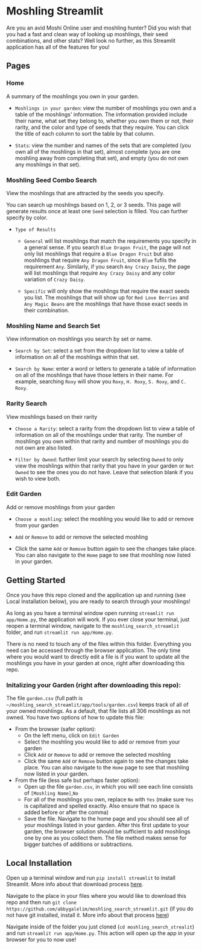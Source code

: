 # Moshling Streamlit
Are you an avid Moshi Online user and moshling hunter? Did you wish that you had a fast and clean way of looking up moshlings, their seed combinations, and other stats? Well look no further, as this Streamlit application has all of the features for you! 

## Pages
### Home
A summary of the moshlings you own in your garden.
- `Moshlings in your garden`: view the number of moshlings you own and a table of the moshlings' information. The information provided include their name, what set they belong to, whether you own them or not, their rarity, and the color and type of seeds that they require. You can click the title of each column to sort the table by that column.
  
- `Stats`: view the number and names of the sets that are completed (you own all of the moshlings in that set), almost complete (you are one moshling away from completing that set), and empty (you do not own any moshlings in that set). 

### Moshling Seed Combo Search
View the moshlings that are attracted by the seeds you specify. 

You can search up moshlings based on 1, 2, or 3 seeds. This page will generate results once at least one `Seed` selection is filled. You can further specify by color. 
- `Type of Results`
  - `General` will list moshlings that match the requirements you specify in a general sense. If you search `Blue Dragon Fruit`, the page will not only list moshlings that require a `Blue Dragon Fruit` but also moshlings that require `Any Dragon Fruit`, since `Blue` fufils the requirement `Any`. Similarly, if you search `Any Crazy Daisy`, the page will list moshlings that require `Any Crazy Daisy` and any color variation of `Crazy Daisy`.
    
  - `Specific` will only show the moshlings that require the exact seeds you list. The moshlings that will show up for `Red Love Berries` and `Any Magic Beans` are the moshlings that have those exact seeds in their combination.

### Moshling Name and Search Set
View information on moshlings you search by set or name.
- `Search by Set`: select a set from the dropdown list to view a table of information on all of the moshlings within that set.

- `Search by Name`: enter a word or letters to generate a table of information on all of the moshlings that have those letters in their name. For example, searching `Roxy` will show you `Roxy`, `H. Roxy`, `S. Roxy`, and `C. Roxy`.

### Rarity Search
View moshlings based on their rarity
- `Choose a Rarity`: select a rarity from the dropdown list to view a table of information on all of the moshlings under that rarity. The number of moshlings you own within that rarity and number of moshlings you do not own are also listed.

- `Filter by Owned`: further limit your search by selecting `Owned` to only view the moshlings within that rarity that you have in your garden or `Not Owned` to see the ones you do not have. Leave that selection blank if you wish to view both.

### Edit Garden
Add or remove moshlings from your garden
- `Choose a moshling`: select the moshling you would like to add or remove from your garden
  
- `Add` or `Remove` to add or remove the selected moshling
  
- Click the same `Add` or `Remove` button again to see the changes take place. You can also navigate to the `Home` page to see that moshling now listed in your garden.

## Getting Started
Once you have this repo cloned and the application up and running (see Local Installation below), you are ready to search through your moshlings!

As long as you have a terminal window open running `streamlit run app/Home.py`, the application will work. If you ever close your terminal, just reopen a terminal window, navigate to the `moshling_search_streamlit` folder, and run `streamlit run app/Home.py`.

There is no need to touch any of the files within this folder. Everything you need can be accessed through the browser application. The only time where you would want to directly edit a file is if you want to update all the moshlings you have in your garden at once, right after downloading this repo. 

### Initalizing your Garden (right after downloading this repo):
The file `garden.csv` (full path is `~/moshling_search_streamlit/app/tools/garden.csv`) keeps track of all of your owned moshlings. As a default, that file lists all 306 moshlings as not owned. You have two options of how to update this file:
- From the browser (safer option):
  - On the left menu, click on `Edit Garden`
  - Select the moshling you would like to add or remove from your garden
  - Click `Add` or `Remove` to add or remove the selected moshling
  - Click the same `Add` or `Remove` button again to see the changes take place. You can also navigate to the `Home` page to see that moshling now listed in your garden.
- From the file (less safe but perhaps faster option):
  - Open up the file `garden.csv`, in which you will see each line consists of `[Moshling Name]`,`No`
  - For all of the moshlings you own, replace `No` with `Yes` (make sure `Yes` is capitalized and spelled exactly. Also ensure that no space is added before or after the comma)
  - Save the file. Navigate to the home page and you should see all of your moshlings listed in your garden.
After this first update to your garden, the browser solution should be sufficient to add moshlings one by one as you collect them. The file method makes sense for bigger batches of additions or subtractions.

## Local Installation
Open up a terminal window and run `pip install streamlit` to install Streamlit. More info about that download process [here](https://docs.streamlit.io/get-started/installation/command-line).

Navigate to the place in your files where you would like to download this repo and then run `git clone https://github.com/abbygalelim/moshling_search_streamlit.git` (if you do not have git installed, install it. More info about that process [here](https://git-scm.com/book/en/v2/Getting-Started-Installing-Git)) 

Navigate inside of the folder you just cloned (`cd moshling_search_strealit`) and run `streamlit run app/Home.py`. This action will open up the app in your browser for you to now use!
